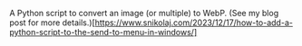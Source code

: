 A Python script to convert an image (or multiple) to WebP. (See my blog post for more details.)[https://www.snikolaj.com/2023/12/17/how-to-add-a-python-script-to-the-send-to-menu-in-windows/]
